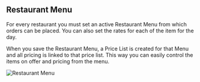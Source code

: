 ## Restaurant Menu

For every restaurant you must set an active Restaurant Menu from which orders can be placed. You can also set the rates for each of the item for the day.

When you save the Restaurant Menu, a Price List is created for that Menu and all pricing is linked to that price list. This way you can easily control the items on offer and pricing from the menu.

![Restaurant Menu](https://docs.erpnext.com/files/restaurant-menu.png)
